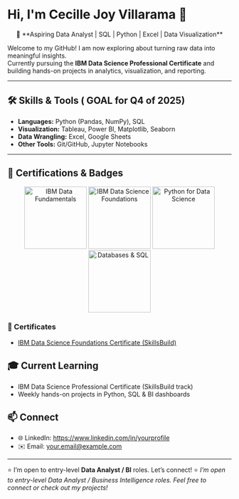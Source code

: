 # Hi, I'm Cecille Joy Villarama 👋

<p align="center">
🎯 **Aspiring Data Analyst | SQL | Python | Excel | Data Visualization**

Welcome to my GitHub! I am now exploring about turning raw data into meaningful insights.  
Currently pursuing the **IBM Data Science Professional Certificate** and building hands-on projects in analytics, visualization, and reporting.  
</p>

---

## 🛠️ Skills & Tools ( GOAL for Q4 of 2025)
- **Languages:** Python (Pandas, NumPy), SQL  
- **Visualization:** Tableau, Power BI, Matplotlib, Seaborn  
- **Data Wrangling:** Excel, Google Sheets  
- **Other Tools:** Git/GitHub, Jupyter Notebooks  


---

## 🏅 Certifications & Badges

<p align="center">
  <img src="badges_certificates/ibm-data-fundamentals-badge.png" alt="IBM Data Fundamentals" width="140" />
  <img src="badges_certificates/ibm-data-science-foundations-badge.png" alt="IBM Data Science Foundations" width="140" />
  <img src="badges_certificates/python-for-data-science-badge.png" alt="Python for Data Science" width="140" />
  <img src="badges_certificates/sql-badge.png" alt="Databases & SQL" width="140" />
</p>

### 📜 Certificates
- [IBM Data Science Foundations Certificate (SkillsBuild)](https://courses.skillsbuild.skillsnetwork.site/certificates/94c562aabee44901b47ab511131f4e7a#)

<!--
> Full copies (PDF/links):  
> - [IBM Data Fundamentals (PDF)](badges_certificates/ibm-data-fundamentals-certificate.pdf)  
> - [Data Science Foundations (PDF)](badges_certificates/ibm-data-science-foundations-certificate.pdf)  
> - [Data Analytics Certificate (PDF)](badges_certificates/ibm-data-analytics-certificate.pdf)  

---

## 📂 Featured Projects
- 📊 **Sales Performance Dashboard** — Power BI & Excel   
  *KPIs by region/product, variance vs target.*  
  Repo: https://github.com/yourusername/sales-dashboard  

- 🛒 **E-Commerce Customer Segmentation** — Python, scikit-learn  
  *RFM features, K-Means clustering, profile segments.*  
  Repo: https://github.com/yourusername/ecommerce-segmentation  

- 📈 **COVID-19 Trends Analysis** — SQL + Python Viz  
  *Time-series queries, rolling averages, clear charts.*  
  Repo: https://github.com/yourusername/covid19-analysis  

---
-->

## 🎓 Current Learning
- IBM Data Science Professional Certificate (SkillsBuild track)  
- Weekly hands-on projects in Python, SQL & BI dashboards  


## 📫 Connect
- 🌐 LinkedIn: https://www.linkedin.com/in/yourprofile  
- ✉️ Email: your.email@example.com

---

⭐️ I’m open to entry-level **Data Analyst / BI** roles. Let’s connect!
⭐️ *I’m open to entry-level Data Analyst / Business Intelligence roles. Feel free to connect or check out my projects!*  

